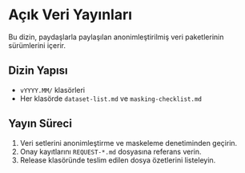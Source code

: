 # Açık Veri Yayınları

Bu dizin, paydaşlarla paylaşılan anonimleştirilmiş veri paketlerinin sürümlerini içerir.

## Dizin Yapısı
- `vYYYY.MM/` klasörleri
- Her klasörde `dataset-list.md` ve `masking-checklist.md`

## Yayın Süreci
1. Veri setlerini anonimleştirme ve maskeleme denetiminden geçirin.
2. Onay kayıtlarını `REQUEST-*.md` dosyasına referans verin.
3. Release klasöründe teslim edilen dosya özetlerini listeleyin.
